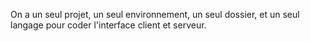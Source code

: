 On a un seul projet, un seul environnement, un seul dossier, et un seul langage pour coder l'interface client et serveur. 

